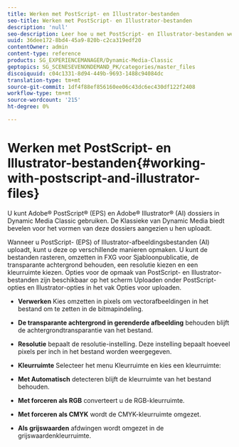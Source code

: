 ```yaml
---
title: Werken met PostScript- en Illustrator-bestanden
seo-title: Werken met PostScript- en Illustrator-bestanden
description: 'null'
seo-description: Leer hoe u met PostScript- en Illustrator-bestanden werkt.
uuid: 36dee172-8bd4-45a9-820b-c2ca319edf20
contentOwner: admin
content-type: reference
products: SG_EXPERIENCEMANAGER/Dynamic-Media-Classic
geptopics: SG_SCENESEVENONDEMAND_PK/categories/master_files
discoiquuid: c04c1331-8d94-449b-9693-1488c94084dc
translation-type: tm+mt
source-git-commit: 1df4f88ef856160ee06c43dc6ec430df122f2408
workflow-type: tm+mt
source-wordcount: '215'
ht-degree: 0%

---
```



# Werken met PostScript- en Illustrator-bestanden{#working-with-postscript-and-illustrator-files}

U kunt Adobe® PostScript® (EPS) en Adobe® Illustrator® (AI) dossiers in Dynamic Media Classic gebruiken. De Klassieke van Dynamic Media biedt bevelen voor het vormen van deze dossiers aangezien u hen uploadt.

Wanneer u PostScript- (EPS) of Illustrator-afbeeldingsbestanden (AI) uploadt, kunt u deze op verschillende manieren opmaken. U kunt de bestanden rasteren, omzetten in FXG voor Sjabloonpublicatie, de transparante achtergrond behouden, een resolutie kiezen en een kleurruimte kiezen. Opties voor de opmaak van PostScript- en Illustrator-bestanden zijn beschikbaar op het scherm Uploaden onder PostScript-opties en Illustrator-opties in het vak Opties voor uploaden.

* **Verwerken** Kies omzetten in pixels om vectorafbeeldingen in het bestand om te zetten in de bitmapindeling.

* **De transparante achtergrond in gerenderde afbeelding** behouden blijft de achtergrondtransparantie van het bestand.

* **Resolutie** bepaalt de resolutie-instelling. Deze instelling bepaalt hoeveel pixels per inch in het bestand worden weergegeven.

* **Kleurruimte** Selecteer het menu Kleurruimte en kies een kleurruimte:

* **Met Automatisch** detecteren blijft de kleurruimte van het bestand behouden.

* **Met forceren als RGB** converteert u de RGB-kleurruimte.

* **Met forceren als CMYK** wordt de CMYK-kleurruimte omgezet.

* **Als grijswaarden** afdwingen wordt omgezet in de grijswaardenkleurruimte.
